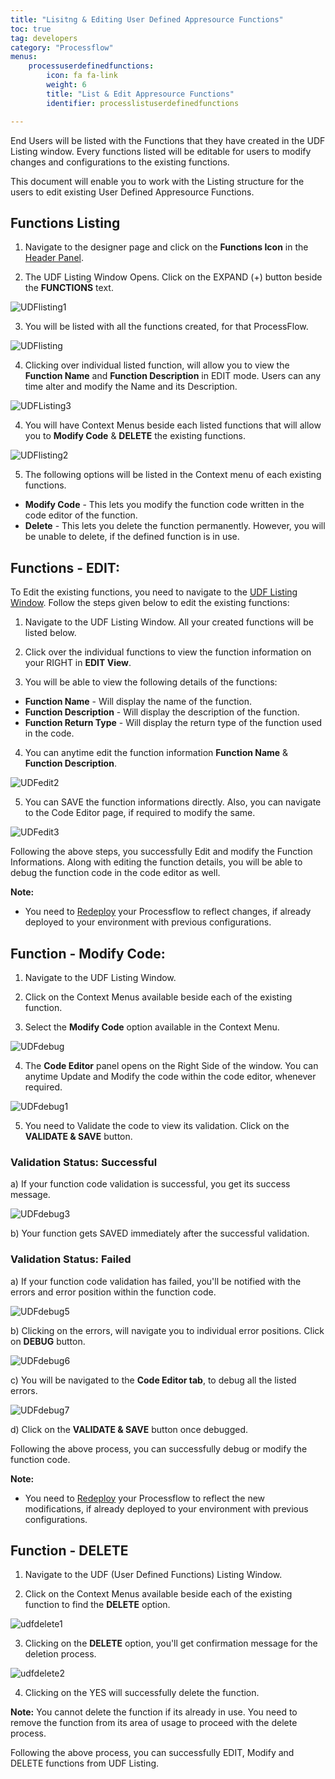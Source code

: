 ```yaml
---
title: "Lisitng & Editing User Defined Appresource Functions"
toc: true
tag: developers
category: "Processflow"
menus: 
    processuserdefinedfunctions:
        icon: fa fa-link
        weight: 6
        title: "List & Edit Appresource Functions" 
        identifier: processlistuserdefinedfunctions

---
```


End Users will be listed with the Functions that they have created in the UDF Listing window. Every functions listed will be editable 
for users to modify changes and configurations to the existing functions.

This document will enable you to work with the Listing structure for the users to edit existing User Defined Appresource Functions.

## Functions Listing

1) Navigate to the designer page and click on the **Functions Icon** in the [Header Panel](/processflow/designer-processflow/#processflow-header-panel).

2) The UDF Listing Window Opens. Click on the EXPAND (+) button beside the **FUNCTIONS** text.

![UDFlisting1](\staticfiles\processflow\media\UDFlisting1.PNG)

3) You will be listed with all the functions created, for that ProcessFlow.

![UDFlisting](\staticfiles\processflow\media\UDFlisting.PNG)

4) Clicking over individual listed function, will allow you to view the **Function Name** and **Function Description** in EDIT mode. Users can any time alter and modify the Name and its Description.

![UDFListing3](\staticfiles\processflow\media\UDFListing3.PNG)

4) You will have Context Menus beside each listed functions that will allow you to **Modify Code** & **DELETE** the existing functions.

![UDFlisting2](\staticfiles\processflow\media\UDFlisting2.PNG)

5) The following options will be listed in the Context menu of each existing functions.

- **Modify Code** - This lets you modify the function code written in the code editor of the function.
- **Delete** - This lets you delete the function permanently. However, you will be unable to delete, if the defined function is in use.

## Functions - EDIT:

To Edit the existing functions, you need to navigate to the [UDF Listing Window](/processflow/Listing-Editing-user-defined-functions/#functions-listing). Follow the steps given below to edit 
the existing functions: 

1) Navigate to the UDF Listing Window. All your created functions will be listed below.

2) Click over the individual functions to view the function information on your RIGHT in **EDIT View**.

3) You will be able to view the following details of the functions:

- **Function Name** - Will display the name of the function.
- **Function Description** - Will display the description of the function.
- **Function Return Type** - Will display the return type of the function used in the code.

4) You can anytime edit the function information **Function Name** & **Function Description**. 

![UDFedit2](\staticfiles\processflow\media\UDFedit2.PNG)

5) You can SAVE the function informations directly. Also, you can navigate to the Code Editor page, if required to modify the same.

![UDFedit3](\staticfiles\processflow\media\UDFedit3.PNG)

Following the above steps, you successfully Edit and modify the Function Informations.
Along with editing the function details, you will be able to debug the function code in the code editor as well.

**Note:**

- You need to [Redeploy](/processflow/redeploying-processflow/) your Processflow to reflect changes, if already deployed to your environment with previous configurations.

## Function - Modify Code:

1) Navigate to the UDF Listing Window. 

2) Click on the Context Menus available beside each of the existing function.

3) Select the **Modify Code** option available in the Context Menu. 

![UDFdebug](\staticfiles\processflow\media\UDFdebug.PNG)

4) The **Code Editor** panel opens on the Right Side of the window. You can anytime Update and Modify the code within the code editor, whenever required.

![UDFdebug1]()

5) You need to Validate the code to view its validation. Click on the **VALIDATE & SAVE** button. 

### Validation Status: Successful

a) If your function code validation is successful, you get its success message.

![UDFdebug3]()

b) Your function gets SAVED immediately after the successful validation.

### Validation Status: Failed

a) If your function code validation has failed, you'll be notified with the errors and error position within the function code.

![UDFdebug5](\staticfiles\processflow\media\UDFdebug5.PNG)

b) Clicking on the errors, will navigate you to individual error positions. Click on **DEBUG** button.

![UDFdebug6](\staticfiles\processflow\media\UDFdebug6.PNG)

c) You will be navigated to the **Code Editor tab**, to debug all the listed errors. 

![UDFdebug7](\staticfiles\processflow\media\UDFdebug7.PNG)

d) Click on the **VALIDATE & SAVE** button once debugged.

Following the above process, you can successfully debug or modify the function code.

**Note:**

- You need to [Redeploy](/processflow/redeploying-processflow/) your Processflow to reflect the new modifications, if already deployed to your environment with previous configurations.


## Function - DELETE

1) Navigate to the UDF (User Defined Functions) Listing Window. 

2) Click on the Context Menus available beside each of the existing function to find the **DELETE** option.

![udfdelete1]()

3) Clicking on the **DELETE** option, you'll get confirmation message for the deletion process.

![udfdelete2](\staticfiles\processflow\media\udfdelete2.PNG)

4) Clicking on the YES will successfully delete the function.

**Note:** You cannot delete the function if its already in use. You need to remove the function from its area of usage to proceed with the delete process.

Following the above process, you can successfully EDIT, Modify and DELETE functions from UDF Listing.
